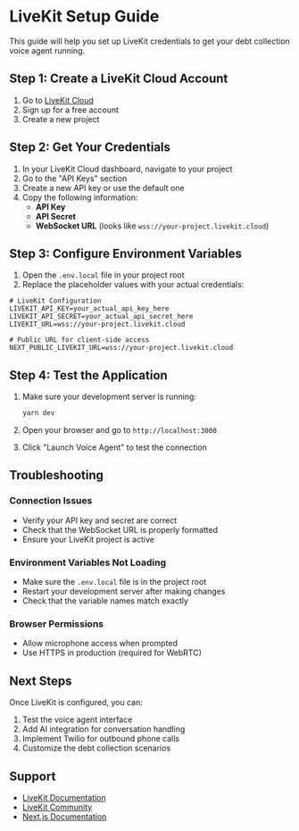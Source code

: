 # LiveKit Setup Guide

This guide will help you set up LiveKit credentials to get your debt collection voice agent running.

## Step 1: Create a LiveKit Cloud Account

1. Go to [LiveKit Cloud](https://cloud.livekit.io/)
2. Sign up for a free account
3. Create a new project

## Step 2: Get Your Credentials

1. In your LiveKit Cloud dashboard, navigate to your project
2. Go to the "API Keys" section
3. Create a new API key or use the default one
4. Copy the following information:
   - **API Key**
   - **API Secret** 
   - **WebSocket URL** (looks like `wss://your-project.livekit.cloud`)

## Step 3: Configure Environment Variables

1. Open the `.env.local` file in your project root
2. Replace the placeholder values with your actual credentials:

```env
# LiveKit Configuration
LIVEKIT_API_KEY=your_actual_api_key_here
LIVEKIT_API_SECRET=your_actual_api_secret_here
LIVEKIT_URL=wss://your-project.livekit.cloud

# Public URL for client-side access
NEXT_PUBLIC_LIVEKIT_URL=wss://your-project.livekit.cloud
```

## Step 4: Test the Application

1. Make sure your development server is running:
   ```bash
   yarn dev
   ```

2. Open your browser and go to `http://localhost:3000`
3. Click "Launch Voice Agent" to test the connection

## Troubleshooting

### Connection Issues
- Verify your API key and secret are correct
- Check that the WebSocket URL is properly formatted
- Ensure your LiveKit project is active

### Environment Variables Not Loading
- Make sure the `.env.local` file is in the project root
- Restart your development server after making changes
- Check that the variable names match exactly

### Browser Permissions
- Allow microphone access when prompted
- Use HTTPS in production (required for WebRTC)

## Next Steps

Once LiveKit is configured, you can:
1. Test the voice agent interface
2. Add AI integration for conversation handling
3. Implement Twilio for outbound phone calls
4. Customize the debt collection scenarios

## Support

- [LiveKit Documentation](https://docs.livekit.io/)
- [LiveKit Community](https://github.com/livekit/livekit/discussions)
- [Next.js Documentation](https://nextjs.org/docs)
